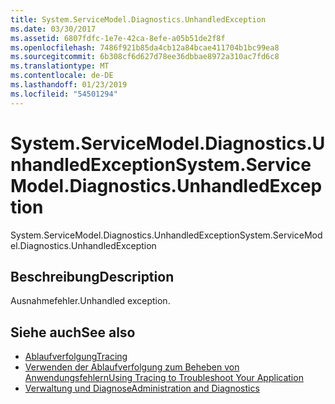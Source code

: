 ```yaml
---
title: System.ServiceModel.Diagnostics.UnhandledException
ms.date: 03/30/2017
ms.assetid: 6807fdfc-1e7e-42ca-8efe-a05b51de2f8f
ms.openlocfilehash: 7486f921b85da4cb12a84bcae411704b1bc99ea8
ms.sourcegitcommit: 6b308cf6d627d78ee36dbbae8972a310ac7fd6c8
ms.translationtype: MT
ms.contentlocale: de-DE
ms.lasthandoff: 01/23/2019
ms.locfileid: "54501294"
---
```

# <a name="systemservicemodeldiagnosticsunhandledexception"></a><span data-ttu-id="fa1cc-102">System.ServiceModel.Diagnostics.UnhandledException</span><span class="sxs-lookup"><span data-stu-id="fa1cc-102">System.ServiceModel.Diagnostics.UnhandledException</span></span>
<span data-ttu-id="fa1cc-103">System.ServiceModel.Diagnostics.UnhandledException</span><span class="sxs-lookup"><span data-stu-id="fa1cc-103">System.ServiceModel.Diagnostics.UnhandledException</span></span>  
  
## <a name="description"></a><span data-ttu-id="fa1cc-104">Beschreibung</span><span class="sxs-lookup"><span data-stu-id="fa1cc-104">Description</span></span>  
 <span data-ttu-id="fa1cc-105">Ausnahmefehler.</span><span class="sxs-lookup"><span data-stu-id="fa1cc-105">Unhandled exception.</span></span>  
  
## <a name="see-also"></a><span data-ttu-id="fa1cc-106">Siehe auch</span><span class="sxs-lookup"><span data-stu-id="fa1cc-106">See also</span></span>
- [<span data-ttu-id="fa1cc-107">Ablaufverfolgung</span><span class="sxs-lookup"><span data-stu-id="fa1cc-107">Tracing</span></span>](../../../../../docs/framework/wcf/diagnostics/tracing/index.md)
- [<span data-ttu-id="fa1cc-108">Verwenden der Ablaufverfolgung zum Beheben von Anwendungsfehlern</span><span class="sxs-lookup"><span data-stu-id="fa1cc-108">Using Tracing to Troubleshoot Your Application</span></span>](../../../../../docs/framework/wcf/diagnostics/tracing/using-tracing-to-troubleshoot-your-application.md)
- [<span data-ttu-id="fa1cc-109">Verwaltung und Diagnose</span><span class="sxs-lookup"><span data-stu-id="fa1cc-109">Administration and Diagnostics</span></span>](../../../../../docs/framework/wcf/diagnostics/index.md)
